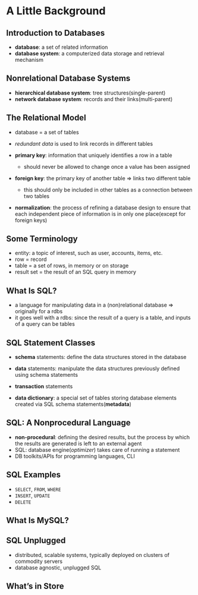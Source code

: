 # A Little Background

## Introduction to Databases
- **database**: a set of related information
- **database system**: a computerized data storage and retrieval mechanism

## Nonrelational Database Systems
- **hierarchical database system**: tree structures(single-parent)
- **network database system**: records and their links(multi-parent)

## The Relational Model
- database = a set of tables
- *redundant data* is used to link records in different tables
- **primary key**: information that uniquely identifies a row in a table
  - should never be allowed to change once a value has been assigned
- **foreign key**: the primary key of another table => links two different table
  - this should only be included in other tables as a connection between two tables

- **normalization**: the process of refining a database design to ensure that each independent piece of information is
in only one place(except for foreign keys)

## Some Terminology
- entity: a topic of interest, such as user, accounts, items, etc.
- row = record
- table = a set of rows, in memory or on storage
- result set = the result of an SQL query in memory

## What Is SQL?
- a language for manipulating data in a (non)relational database => originally for a rdbs
- it goes well with a rdbs: since the result of a query is a table, and inputs of a query can be tables

## SQL Statement Classes
- **schema** statements: define the data structures stored in the database
- **data** statements: manipulate the data structures previously defined using schema statements
- **transaction** statements

- **data dictionary**: a special set of tables storing database elements created via SQL schema statements(**metadata**)

## SQL: A Nonprocedural Language
- **non-procedural**: defining the desired results, but the process by which the results are generated is left to an external agent
- SQL: database engine(*optimizer*) takes care of running a statement
- DB toolkits/APIs for programming languages, CLI 

## SQL Examples
- `SELECT`, `FROM`, `WHERE`
- `INSERT`, `UPDATE`
- `DELETE`

## What Is MySQL?

## SQL Unplugged
- distributed, scalable systems, typically deployed on clusters of commodity servers
- database agnostic, unplugged SQL

## What’s in Store
